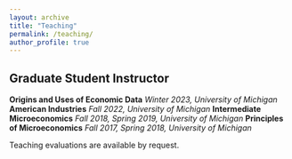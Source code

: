 ```yaml
---
layout: archive
title: "Teaching"
permalink: /teaching/
author_profile: true
---
```


<!--
{% if author.googlescholar %}
You can also find my articles on <u><a href="{{author.googlescholar}}">my Google Scholar profile</a>.</u>
{% endif %}

{% include base_path %} -->

## Graduate Student Instructor

**Origins and Uses of Economic Data** _Winter 2023, University of Michigan_
**American Industries** _Fall 2022, University of Michigan_
**Intermediate Microeconomics** _Fall 2018, Spring 2019, University of Michigan_
**Principles of Microeconomics** _Fall 2017, Spring 2018, University of Michigan_

Teaching evaluations are available by request.
